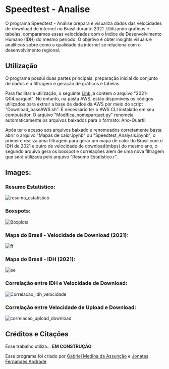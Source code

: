 # Speedtest - Analise

O programa Speedtest - Análise prepara e visualiza dados das velocidades de download de internet no Brasil durante 2021. Utilizando gráficos e tabelas, comparamos essas velocidades com o Índice de Desenvolvimento Humano (IDH) do mesmo período. O objetivo é obter insights visuais e analíticos sobre como a qualidade da internet se relaciona com o desenvolvimento regional.

## Utilização

O programa possui duas partes principais: preparação inicial do conjunto de dados e a filtragem e geração de gráficos e tabelas. 

Para facilitar a utilização, o seguinte <a href="https://drive.google.com/file/d/1taFnCSQX3_zY2mHjmmjFRSu4Jb9jkoo8/view?usp=sharing">Link</a> já contem o arquivo "2021-Q04.parquet". No entanto, na pasta AWS, estão disponíveis os códigos utilizados para extrair a base de dados da AWS por meio do script "Download_baseAWS.sh". É necessário ter o AWS CLI instalado em seu computador. O arquivo "Modifica_nomeparquet.py" renomeia automaticamente os arquivos baixados para o formato: Ano-Quartil.

Após ter o acesso aos arquivos baixado e renomeados corretamente basta abrir o arquivo "Mapas de calor.ipynb" ou "Speedtest_Analysis.ipynb", o primeiro realiza uma filtragem para gerar um mapa de calor do Brasil com o IDH de 2021 e outro de velocidade de download(mbps) do mesmo ano, o segundo arquivo gera os boxspot e correlações alem de uma nova filtragem que será utilizada pelo arquivo "Resumo Estatístico.r". 

## Images:

### Resumo Estatístico:
![resumo_estatistico](https://github.com/gabs4841/Speedtest-Analysis/assets/74026100/afe33e10-f4b9-4192-b00c-780ac0de623f)

### Boxspots:
![Boxplots](https://github.com/gabs4841/Speedtest-Analysis/assets/74026100/f5f2562f-1cee-4ec9-9b70-7eddded97f79)

### Mapa do Brasil - Velocidade de Download (2021):
![ff](https://github.com/gabs4841/Speedtest-Analysis/assets/74026100/0339992b-d047-41ee-877f-2b4e27eaac16)

### Mapa do Brasil - IDH (2021):
![ee](https://github.com/gabs4841/Speedtest-Analysis/assets/74026100/a644e03e-9640-46df-b7dc-62e9b3aa20ed)

### Correlação entre IDH e Velocidade de Download:
![Correlacao_idh_velocidade](https://github.com/gabs4841/Speedtest-Analysis/assets/74026100/7f4814d6-13a6-49de-b1ef-72b4986d3948)

### Correlação entre Velocidade de Upload e Download:
![correlacao_upload_download](https://github.com/gabs4841/Speedtest-Analysis/assets/74026100/c81b64e6-9ca5-4983-933a-f9dc75f2dc9a)

## Créditos e Citações

Esse trabalho utiliza... **EM CONSTRUÇÃO**

Esse programa foi criado por [Gabriel Medina da Assunção](https://github.com/gabs4841) e [Jonatas Fernandes Andrade](https://github.com/JFA000).

<!-- 
[Starbucks Nutrition Facts](https://www.kaggle.com/datasets/utkarshx27/starbucks-nutrition) dataset, made available by Utkarsh Singh for the Advancement of Science and Art on Kaggle. Special thanks to Utkarsh Singh and the dataset creators for making this data available.

Este trabalho utiliza o conjunto de dados do Pacote Mananciais, disponibilizado por:

Beatriz Milz. (2020). beatrizmilz/mananciais: Mananciais 1.0 (1.0). Zenodo. https://doi.org/10.5281/zenodo.4319745. 

Agradecimentos especiais a [Beatriz Milz](https://github.com/beatrizmilz) e a Sabesp por disponibilizarem esses dados.
 -->
